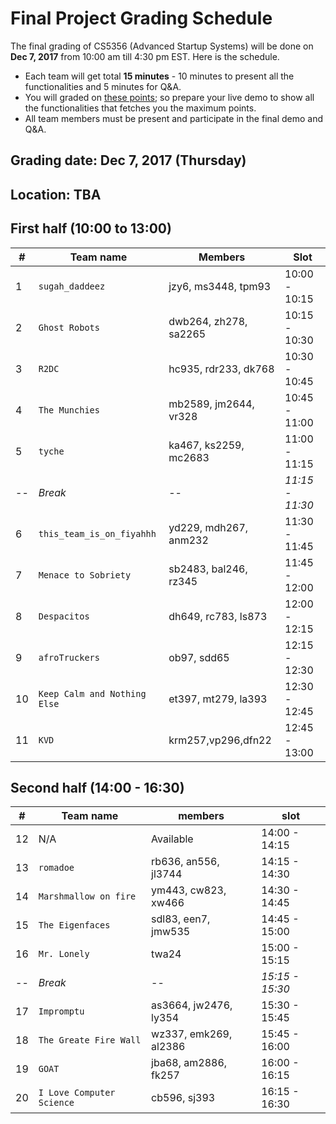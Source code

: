 # Final Project Grading Schedule
The final grading of CS5356 (Advanced Startup Systems) will be done on **Dec 7, 2017** from 10:00 am till 4:30 pm EST. 
Here is the schedule. 
* Each team will get total **15 minutes** - 10 minutes to present all
the functionalities and 5 minutes for Q&A. 
* You will graded on [these points](./grading.md); so prepare your live demo to show all the functionalities that fetches you 
the maximum points. 
* All team members must be present and participate in the final demo and Q&A.


## Grading date: Dec 7, 2017 (Thursday)
## Location: TBA


## First half (10:00 to  13:00)
| # | Team name | Members | Slot |
|---|-------| --------| -----|
|1  | `sugah_daddeez`| jzy6, ms3448, tpm93 | 10:00 - 10:15 |
|2  | `Ghost Robots` | dwb264, zh278, sa2265 | 10:15 - 10:30|
|3  | `R2DC`         | hc935, rdr233, dk768 | 10:30 - 10:45 | 
|4  | `The Munchies` | mb2589, jm2644, vr328 | 10:45 - 11:00 | 
|5  | `tyche`        |ka467, ks2259, mc2683 | 11:00 - 11:15|
|-- | *Break*      | -- | *11:15 - 11:30* |
|6  | `this_team_is_on_fiyahhh`| yd229, mdh267, anm232 | 11:30 - 11:45|
|7  | `Menace to Sobriety` | sb2483, bal246, rz345 | 11:45 - 12:00|
|8  | `Despacitos`   | dh649, rc783, ls873 | 12:00 - 12:15|
|9  | `afroTruckers` | ob97, sdd65 | 12:15 - 12:30 |
|10 | `Keep Calm and Nothing Else`| et397, mt279, la393 |  12:30 - 12:45| 
|11 | `KVD`          |  krm257,vp296,dfn22 | 12:45 - 13:00|


## Second half (14:00 - 16:30)
| # | Team name | members | slot |
|---|-------| --------| -----|
|12 | N/A       | Available | 14:00 - 14:15| 
|13 | `romadoe`      | rb636, an556, jl3744 | 14:15 - 14:30|
|14 | `Marshmallow on fire` | ym443, cw823, xw466 | 14:30 - 14:45|
|15 | `The Eigenfaces` | sdl83, een7, jmw535 | 14:45 - 15:00|
|16 | `Mr. Lonely`   | twa24 | 15:00 - 15:15|
|-- | *Break*        | -- | *15:15 - 15:30* | 
|17 | `Impromptu`    | as3664, jw2476, ly354 |  15:30 - 15:45|
|18 | `The Greate Fire Wall` | wz337, emk269, al2386 |  15:45 - 16:00|
|19 | `GOAT`         |  jba68, am2886, fk257 | 16:00 - 16:15 |
|20 | `I Love Computer Science` | cb596, sj393 | 16:15 - 16:30 | 


